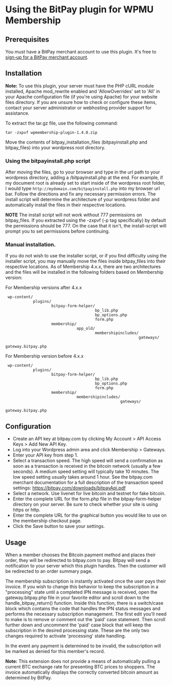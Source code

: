 # Using the BitPay plugin for WPMU Membership

## Prerequisites
You must have a BitPay merchant account to use this plugin.  It's free to [sign-up for a BitPay merchant account](https://bitpay.com/start).

## Installation
**Note:** To use this plugin, your server must have the PHP cURL module installed, Apache mod_rewrite enabled and 'AllowOverrides' set to 'All' in your Apache configuration file (if you're using Apache) for your website files directory.  If you are unsure how to check or configure these items, contact your server administrator or webhosting provider support for assistance.

To extract the tar.gz file, use the following command:
```
tar -zxpvf wpmembership-plugin-1.4.0.zip
```
Move the contents of bitpay_installation_files (bitpayinstall.php and bitpay_files) into your wordpress root directory.

### Using the bitpayinstall.php script
After moving the files, go to your browser and type in the url path to your wordpress directory, adding a /bitpayinstall.php at the end. For example, if my document root is already set to start inside of the wordpress root folder, I would type `http://mydomain.com/bitpayinstall.php` into my browser url bar. Follow the directions and fix any necessary permission errors. The install script will determine the architecture of your wordpress folder and automatically install the files in their respective locations.

**NOTE** The install script will not work without 777 permissions on bitpay_files. If you extracted using the -zxpvf (-p tag specifically) by default the permissions should be 777. On the case that it isn't, the install-script will prompt you to set permissions before continuing.

### Manual installation.
If you do not wish to use the installer script, or if you find difficulty using the installer script, you may manually move the files inside bitpay_files into their respective locations. As of Membership 4.x.x, there are two architectures and the files will be installed in the following folders based on Membership version:

For Membership versions after 4.x.x
```
 wp-content/
            plugins/
                    bitpay-form-helper/
                                       bp_lib.php
                                       bp_options.php
                                       form.php
                    membership/
                               app_old/
                                       membershipincludes/
                                                          gateways/
                                                                   gateway.bitpay.php
```

For Membership version before 4.x.x
```
 wp-content/
            plugins/
                    bitpay-form-helper/
                                       bp_lib.php
                                       bp_options.php
                                       form.php
                    membership/
                               membershipincludes/
                                                  gateways/
                                                           gateway.bitpay.php
```

## Configuration
* Create an API key at bitpay.com by clicking My Account > API Access Keys > Add New API Key.
* Log into your Wordpress admin area and click Membership > Gateways.
* Enter your API key from step 1.
* Select a transaction speed.  The high speed will send a confirmation as soon as a transaction is received in the bitcoin network (usually a few seconds).  A medium speed setting will typically take 10 minutes.  The low speed setting usually takes around 1 hour.  See the bitpay.com merchant documentation for a full description of the transaction speed settings: https://bitpay.com/downloads/bitpayApi.pdf
* Select a network. Use livenet for live bitcoin and testnet for fake bitcoin.
* Enter the complete URL for the form.php file in the bitpay-form-helper directory on your server. Be sure to check whether your site is using https or http.
* Enter the complete URL for the graphical button you would like to use on the membership checkout page.
* Click the Save button to save your settings.


## Usage
When a member chooses the Bitcoin payment method and places their order, they will be redirected to bitpay.com to pay.  Bitpay will send a notification to your server which this plugin handles.  Then the customer will be redirected to an order summary page.

The membership subscription is instantly activated once the user pays their invoice. If you wish to change this behavior to keep the subscription in a "processing" state until a completed IPN message is received, open the gateway.bitpay.php file in your favorite editor and scroll down to the handle_bitpay_return() function.  Inside this function, there is a switch/case block which contains the code that handles the IPN status messages and performs the necessary subscription management.  The first edit you'll need to make is to remove or comment out the 'paid' case statement.  Then scroll further down and uncomment the 'paid' case block that will keep the subscription in the desired processing state.  These are the only two changes required to activate 'processing' state handling.

In the event any payment is determined to be invalid, the subscription will be marked as denied for this member's record.

**Note:** This extension does not provide a means of automatically pulling a current BTC exchange rate for presenting BTC prices to shoppers. The invoice automatically displays the correctly converted bitcoin amount as determined by BitPay.
